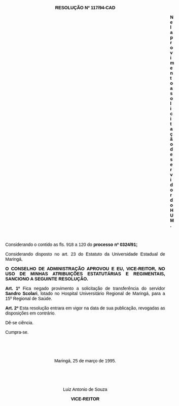 <BODY TEXT="#000000">

<B><FONT FACE="Arial"><P ALIGN="CENTER">RESOLU&Ccedil;&Atilde;O Nº 117/94-CAD</P>
</B><P ALIGN="JUSTIFY"></P><DIR>
<DIR>
<DIR>
<DIR>
<DIR>
<DIR>
<DIR>
<DIR>
<DIR>
<DIR>
<DIR>
<DIR>
<DIR>

<B><P ALIGN="JUSTIFY">Nela provimento a solicita&ccedil;&atilde;o de servidor do HUM.</P>
</B><P ALIGN="JUSTIFY"></P>
<P ALIGN="JUSTIFY">&nbsp;</P></DIR>
</DIR>
</DIR>
</DIR>
</DIR>
</DIR>
</DIR>
</DIR>
</DIR>
</DIR>
</DIR>
</DIR>
</DIR>

<P ALIGN="JUSTIFY">Considerando o contido as fls. 918 a 120 do <B>processo nº 0324/91;</P>
</B><P ALIGN="JUSTIFY">Considerando disposto no art. 23 do Estatuto da Universidade Estadual de Maring&aacute;,</P>
<P ALIGN="JUSTIFY"></P>
<B><P ALIGN="JUSTIFY">O CONSELHO DE ADMINISTRA&Ccedil;&Atilde;O APROVOU E EU, VICE-REITOR, NO USO DE MINHAS ATRIBUI&Ccedil;&Otilde;ES ESTATUT&Aacute;RIAS E REGIMENTAIS, SANCIONO A SEGUINTE RESOLU&Ccedil;&Atilde;O.</P>
</B><P ALIGN="JUSTIFY"></P>
<B><P ALIGN="JUSTIFY">Art. 1º</B> Fica negado provimento a solicita&ccedil;&atilde;o de transfer&ecirc;ncia do servidor <B>Sandro Scolari</B>, lotado no Hospital Universit&aacute;rio Regional de Maring&aacute;, para a 15º Regional de Sa&uacute;de.</P>
<B><P ALIGN="JUSTIFY">Art. 2º</B>  Esta resolu&ccedil;&atilde;o entrara em vigor na data de sua publica&ccedil;&atilde;o, revogadas as disposi&ccedil;&otilde;es em contr&aacute;rio.</P>
<P ALIGN="JUSTIFY">D&ecirc;-se ci&ecirc;ncia.</P>
<P ALIGN="JUSTIFY">Cumpra-se.</P>
<P ALIGN="JUSTIFY"></P>
<P ALIGN="JUSTIFY">&nbsp;</P>
<P ALIGN="CENTER">&nbsp;</P>
<P ALIGN="CENTER">Maring&aacute;, 25 de mar&ccedil;o de 1995.</P>
<P ALIGN="CENTER"></P>
<P ALIGN="CENTER">&nbsp;</P>
<P ALIGN="CENTER">&nbsp;</P>
<P ALIGN="CENTER">Luiz Antonio de Souza</P>
<B><P ALIGN="CENTER">VICE-REITOR</P></B></FONT></BODY>
